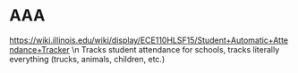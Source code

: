 # AAA
https://wiki.illinois.edu/wiki/display/ECE110HLSF15/Student+Automatic+Attendance+Tracker
\n Tracks student attendance for schools, tracks literally everything (trucks, animals, children, etc.)
